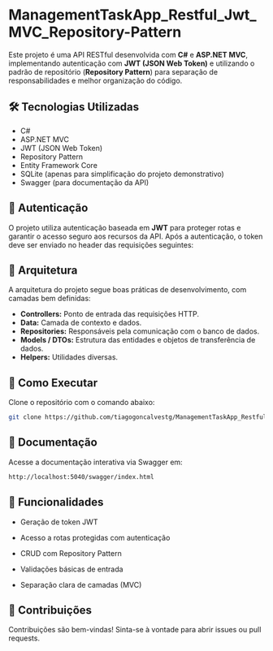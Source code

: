 # ManagementTaskApp_Restful_Jwt_MVC_Repository-Pattern

Este projeto é uma API RESTful desenvolvida com **C#** e **ASP.NET MVC**, implementando autenticação com **JWT (JSON Web Token)** e utilizando o padrão de repositório (**Repository Pattern**) para separação de responsabilidades e melhor organização do código.

## 🛠️ Tecnologias Utilizadas

- C#  
- ASP.NET MVC  
- JWT (JSON Web Token)  
- Repository Pattern  
- Entity Framework Core  
- SQLite (apenas para simplificação do projeto demonstrativo)
- Swagger (para documentação da API)

## 🔐 Autenticação

O projeto utiliza autenticação baseada em **JWT** para proteger rotas e garantir o acesso seguro aos recursos da API. Após a autenticação, o token deve ser enviado no header das requisições seguintes:

## 🧱 Arquitetura

A arquitetura do projeto segue boas práticas de desenvolvimento, com camadas bem definidas:

- **Controllers:** Ponto de entrada das requisições HTTP.  
- **Data:** Camada de contexto e dados.  
- **Repositories:** Responsáveis pela comunicação com o banco de dados.  
- **Models / DTOs:** Estrutura das entidades e objetos de transferência de dados.  
- **Helpers:** Utilidades diversas.

## 🚀 Como Executar

Clone o repositório com o comando abaixo:
   ```bash
   git clone https://github.com/tiagogoncalvestg/ManagementTaskApp_Restful_Jwt_MVC_Repository-Pattern.git
```

## 📄 Documentação

Acesse a documentação interativa via Swagger em:

```bash
http://localhost:5040/swagger/index.html
```

## 📌 Funcionalidades

- Geração de token JWT

- Acesso a rotas protegidas com autenticação

- CRUD com Repository Pattern

- Validações básicas de entrada

- Separação clara de camadas (MVC)

## 🤝 Contribuições

Contribuições são bem-vindas! Sinta-se à vontade para abrir issues ou pull requests.


